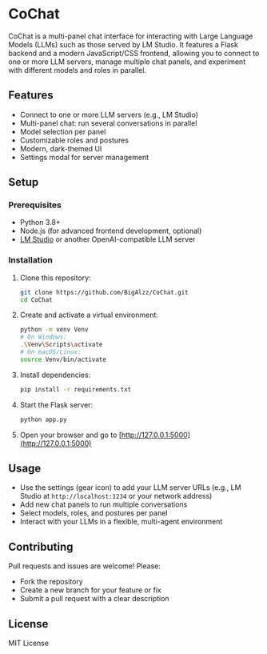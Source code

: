 # CoChat

CoChat is a multi-panel chat interface for interacting with Large Language Models (LLMs) such as those served by LM Studio. It features a Flask backend and a modern JavaScript/CSS frontend, allowing you to connect to one or more LLM servers, manage multiple chat panels, and experiment with different models and roles in parallel.

## Features
- Connect to one or more LLM servers (e.g., LM Studio)
- Multi-panel chat: run several conversations in parallel
- Model selection per panel
- Customizable roles and postures
- Modern, dark-themed UI
- Settings modal for server management

## Setup

### Prerequisites
- Python 3.8+
- Node.js (for advanced frontend development, optional)
- [LM Studio](https://lmstudio.ai/) or another OpenAI-compatible LLM server

### Installation
1. Clone this repository:
   ```sh
   git clone https://github.com/BigAlzz/CoChat.git
   cd CoChat
   ```
2. Create and activate a virtual environment:
   ```sh
   python -m venv Venv
   # On Windows:
   .\Venv\Scripts\activate
   # On macOS/Linux:
   source Venv/bin/activate
   ```
3. Install dependencies:
   ```sh
   pip install -r requirements.txt
   ```
4. Start the Flask server:
   ```sh
   python app.py
   ```
5. Open your browser and go to [http://127.0.0.1:5000](http://127.0.0.1:5000)

## Usage
- Use the settings (gear icon) to add your LLM server URLs (e.g., LM Studio at `http://localhost:1234` or your network address)
- Add new chat panels to run multiple conversations
- Select models, roles, and postures per panel
- Interact with your LLMs in a flexible, multi-agent environment

## Contributing
Pull requests and issues are welcome! Please:
- Fork the repository
- Create a new branch for your feature or fix
- Submit a pull request with a clear description

## License
MIT License
